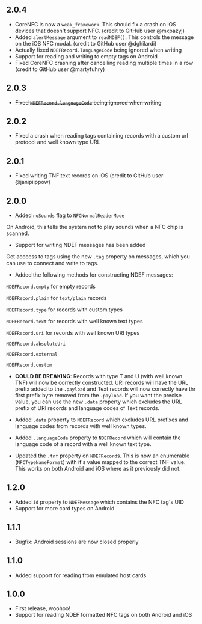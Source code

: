 ## 2.0.4

-   CoreNFC is now a `weak_framework`. This should fix a crash on iOS devices that doesn't support NFC. (credit to GitHub user @mxpazyj)
-   Added `alertMessage` argument to `readNDEF()`. This controls the message on the iOS NFC modal. (credit to GitHub user @dghilardi)
-   Actually fixed `NDEFRecord.languageCode` being ignored when writing
-   Support for reading and writing to empty tags on Android
-   Fixed CoreNFC crashing after cancelling reading multiple times in a row (credit to GitHub user @martyfuhry)

## 2.0.3

-   ~~Fixed `NDEFRecord.languageCode` being ignored when writing~~

## 2.0.2

-   Fixed a crash when reading tags containing records with a custom url protocol and well known type URL

## 2.0.1

-   Fixed writing TNF text records on iOS (credit to GitHub user @janipiippow)

## 2.0.0

-   Added `noSounds` flag to `NFCNormalReaderMode`

On Android, this tells the system not to play sounds when a NFC chip is scanned.

-   Support for writing NDEF messages has been added

Get acccess to tags using the new `.tag` property on messages, which you can
use to connect and write to tags.

-   Added the following methods for constructing NDEF messages:

`NDEFRecord.empty` for empty records

`NDEFRecord.plain` for `text/plain` records

`NDEFRecord.type` for records with custom types

`NDEFRecord.text` for records with well known text types

`NDEFRecord.uri` for records with well known URI types

`NDEFRecord.absoluteUri`

`NDEFRecord.external`

`NDEFRecord.custom`

-   **COULD BE BREAKING**: Records with type T and U (with well known TNF) will
    now be correctly constructed. URI records will have the URL prefix added to the
    `.payload` and Text records will now correctly have thr first prefix byte removed from the `.payload`. If you want the precise value, you can use the new `.data` property which excludes the URL prefix of URI records and language codes of Text records.

-   Added `.data` property to `NDEFRecord` which excludes URL prefixes and
    language codes from records with well known types.

-   Added `.languageCode` property to `NDEFRecord` which will contain the language
    code of a record with a well known text type.

-   Updated the `.tnf` property on `NDEFRecord`s. This is now an enumerable
    (`NFCTypeNameFormat`) with it's value mapped to the correct TNF value.
    This works on both Android and iOS where as it previously did not.

## 1.2.0

-   Added `id` property to `NDEFMessage` which contains the NFC tag's UID
-   Support for more card types on Android

## 1.1.1

-   Bugfix: Android sessions are now closed properly

## 1.1.0

-   Added support for reading from emulated host cards

## 1.0.0

-   First release, woohoo!
-   Support for reading NDEF formatted NFC tags on both Android and iOS

